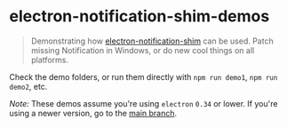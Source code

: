 # electron-notification-shim-demos

> Demonstrating how [electron-notification-shim](https://github.com/seriema/electron-notification-shim) can be used. Patch missing Notification in Windows, or do new cool things on all platforms.

Check the demo folders, or run them directly with `npm run demo1`, `npm run demo2`, etc.

*Note:* These demos assume you're using `electron` `0.34` or lower. If you're using a newer version, go to the [main branch](https://github.com/seriema/electron-notification-shim-demos/).
